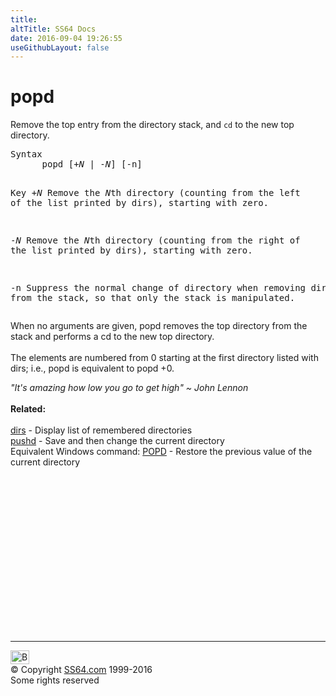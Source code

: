 ```yaml
---
title:
altTitle: SS64 Docs
date: 2016-09-04 19:26:55
useGithubLayout: false
---
```

<!-- #BeginLibraryItem "/Library/head_bash.lbi" --><!-- #EndLibraryItem --><h1>popd</h1> 
<p>Remove the top entry from the directory stack, and <code>cd</code> 
to the new top directory.</p>
<pre>Syntax
      popd [+<i>N</i> | -<i>N</i>] [-n]

Key
   +<i>N</i>   Remove the <i>N</i>th directory (counting from the left of the list 
        printed by dirs), starting with zero. 

   -<i>N</i>   Remove the <i>N</i>th directory (counting from the right of the list 
        printed by dirs), starting with zero. 

   -n   Suppress the normal change of directory when removing directories from 
        the stack, so that only the stack is manipulated. </pre>
<p>When no arguments are given, popd removes the top directory from 
  the stack and performs a cd to the new top directory. <br>
  <br>
  The elements are numbered from 0 starting at the first directory listed with 
dirs; i.e., popd is equivalent to popd +0.</p>
<p><i class="quote">"It's amazing how low you go to get high" ~ John Lennon </i><br>
<b><br>
Related:</b><br>
<br>
<a href="dirs.html">dirs</a> - Display list of remembered directories<br>
<a href="pushd.html">pushd</a> - Save and then change the current directory <br>
Equivalent Windows  command: 
<a href="../nt/popd.html">POPD</a> - Restore the previous value of the current directory</p><!-- #BeginLibraryItem "/Library/foot_bash.lbi" --><p>
<!-- bash300 -->
<ins class="adsbygoogle" style="display:inline-block;width:300px;height:250px" data-ad-client="ca-pub-6140977852749469" data-ad-slot="4615356305"></ins>
<script>
(adsbygoogle = window.adsbygoogle || []).push({});
</script></p>
<hr>
<div id="bl" class="footer"><a href="popd.html#"><img src="../images/top.png" width="30" height="22" alt="Back to the Top"></a></div>
<div id="br" class="footer, tagline">© Copyright <a href="http://ss64.com/">SS64.com</a> 1999-2016<br>
Some rights reserved</div><!-- #EndLibraryItem -->

